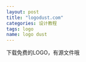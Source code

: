```yaml
---
layout: post
title: "logodust.com"
categories: 设计教程
tags: logo
name: logo dust
---
```


下载免费的LOGO，有源文件哦
<!--break-->
